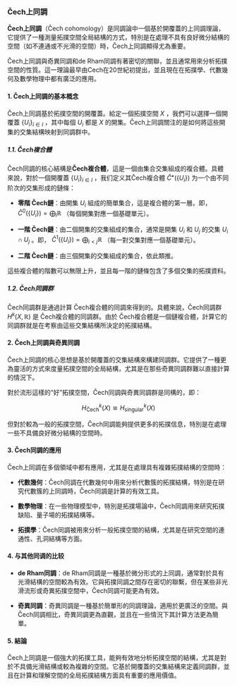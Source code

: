 ### Čech上同調

**Čech上同調**（Čech cohomology）是同調論中一個基於開覆蓋的上同調理論，它提供了一種測量拓撲空間全局結構的方式，特別是在處理不具有良好微分結構的空間（如不連通或不光滑的空間）時，Čech上同調顯得尤為重要。

Čech上同調與奇異同調和de Rham同調有著密切的關聯，並且通常用來分析拓撲空間的性質。這一理論最早由Cech在20世紀初提出，並且現在在拓撲學、代數幾何及數學物理中都有廣泛的應用。

#### 1. Čech上同調的基本概念

Čech上同調基於拓撲空間的開覆蓋。給定一個拓撲空間  $`X`$ ，我們可以選擇一個開覆蓋  $`\{ U_i \}_{i \in I}`$ ，其中每個  $`U_i`$  都是  $`X`$  的開集。Čech上同調關注的是如何將這些開集的交集結構映射到同調群中。

##### 1.1. Čech複合體

Čech同調的核心結構是**Čech複合體**，這是一個由集合交集組成的複合體。具體來說，對於一個開覆蓋  $`\{ U_i \}_{i \in I}`$ ，我们定义其Čech複合體  $`\check{C}^\bullet(\{ U_i \})`$  为一个由不同阶次的交集形成的鏈條：

- **零階 Čech鏈**：由開集  $`U_i`$  組成的簡單集合，這是複合體的第一層。即， $`\check{C}^0(\{ U_i \}) = \bigoplus_i \mathbb{R}`$ （每個開集對應一個基礎單元）。
  
- **一階 Čech鏈**：由二個開集的交集組成的集合，通常是開集  $`U_i`$  和  $`U_j`$  的交集  $`U_i \cap U_j`$ 。即， $`\check{C}^1(\{ U_i \}) = \bigoplus_{i<j} \mathbb{R}`$ （每一對交集對應一個基礎單元）。
  
- **二階 Čech鏈**：由三個開集的交集組成的集合，依此類推。

這些複合體的階數可以無限上升，並且每一階的鏈條包含了多個交集的拓撲資料。

##### 1.2. Čech同調群

Čech同調群是通過計算 Čech複合體的同調來得到的。具體來說，Čech同調群  $`H^k(X, \mathbb{R})`$  是 Čech複合體的同調群。由於 Čech複合體是一個鏈複合體，計算它的同調群就是在考察由這些交集結構所決定的拓撲結構。

#### 2. Čech上同調與奇異同調

Čech上同調的核心思想是基於開覆蓋的交集結構來構建同調群。它提供了一種更為靈活的方式來度量拓撲空間的全局結構，尤其是在那些奇異同調群難以直接計算的情況下。

對於流形這樣的“好”拓撲空間，Čech同調與奇異同調群是同構的，即：


```math
H^k_{\text{Čech}}(X) \cong H^k_{\text{singular}}(X)
```


但對於較為一般的拓撲空間，Čech同調能夠提供更多的拓撲信息，特別是在處理一些不具備良好微分結構的空間時。

#### 3. Čech同調的應用

Čech上同調在多個領域中都有應用，尤其是在處理具有複雜拓撲結構的空間時：

- **代數幾何**：Čech同調在代數幾何中用來分析代數簇的拓撲結構，特別是在研究代數簇的上同調時，Čech同調是計算的有效工具。

- **數學物理**：在一些物理模型中，特別是拓撲場論中，Čech同調用來研究拓撲缺陷、量子場的拓撲結構等。

- **拓撲學**：Čech同調被用來分析一般拓撲空間的結構，尤其是在研究空間的連通性、孔洞結構等方面。

#### 4. 与其他同调的比较

- **de Rham同調**：de Rham同調是一種基於微分形式的上同調，通常對於具有光滑結構的空間較為有效。它與拓撲同調之間存在密切的聯繫，但在某些非光滑流形或奇異拓撲空間中，Čech同調可能更為有效。

- **奇異同調**：奇異同調是一種基於簡單形的同調理論，適用於更廣泛的空間。與Čech同調相比，奇異同調更為直觀，並且在一些情況下其計算方法更為簡單。

#### 5. 結論

Čech上同調是一個強大的拓撲工具，能夠有效地分析拓撲空間的結構，尤其是對於不具備光滑結構或較為複雜的空間。它基於開覆蓋的交集結構來定義同調群，並且在計算和理解空間的全局拓撲結構方面具有重要的應用價值。
